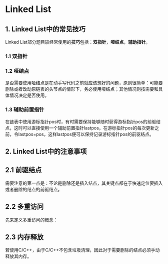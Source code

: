   # Linked List

  ## 1. Linked List中的常见技巧
  
  Linked List部分题目较经常使用的**技巧**包括：**双指针**，**哑结点**，**辅助指针**。

  ### 1.1 双指针
  
  ### 1.2 哑结点
  是否需要使用哑结点是在动手写代码之前就应该想好的问题，原则很简单：可能要删除或者改动原链表的头节点的情形下，务必使用哑结点；其他情况则按需要和具体情况决定是否使用。
  
  ### 1.3 辅助前置指针
  在链表中使用游标指针pos时，有时需要保持能够随时获得游标指针pos的前驱结点，这时可以直接使用一个辅助前置指针lastpos，在游标指针pos的每次更新之前，令lastpos=pos，这样lastpos便可以保持记录游标指针pos的前驱结点。
  
  ## 2. Linked List中的注意事项
  
  ## 2.1 前驱结点
  需要注意的第一点是：不论是删除还是插入结点，其关键点都在于快速定位要插入或者删除的结点的前驱结点。
  
  ## 2.2 多重访问
  先来定义多重访问的概念：
  
  ## 2.3 内存释放
  若使用C/C++，由于C/C++不包含垃圾清理，因此对于需要删除的结点必须手动释放其内存。



